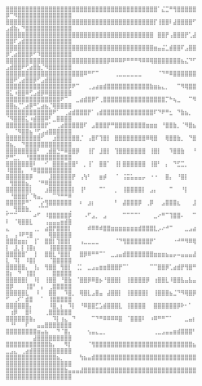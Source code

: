 ⣿⣿⣿⣿⣿⣿⣿⣿⣿⣿⣿⣿⣿⣿⣿⣿⣿⣿⣿⣿⣿⣿⣿⣿⣿⣿⣿⣿⣿⣿⣿⣿⣿⣿⣿⣿⣿⣿⣿⠁⣌⣉⠛⢻⣿⣿⣿⣿⣿⡿⠉⠻⣿⣿⣿⣿⣿⣿⣿⣿⣿⣿⣿⣿⣿⣿
⣿⣿⣿⣿⣿⣿⣿⣿⣿⣿⣿⣿⣿⣿⣿⣿⣿⣿⣿⣿⣿⣿⣿⣿⣿⣿⣿⣿⣿⣿⣿⣿⣿⣿⣿⣿⣿⣿⡏⢸⣿⣿⠇⣼⣿⣿⣿⣿⠋⣠⣾⣷⡄⠙⣿⣿⣿⣿⣿⣿⣿⣿⣿⣿⣿⣿
⣿⣿⣿⣿⣿⣿⣿⣿⣿⣿⣿⣿⣿⣿⣿⣿⣿⣿⣿⣿⣿⣿⣿⣿⣿⣿⣿⣿⣿⣿⣿⣿⣿⣿⣿⣿⣿⣿⠀⣿⣿⡟⢠⣿⣿⣿⡟⢁⣼⣿⣿⠏⣠⣾⣿⣿⣿⣿⣿⣿⣿⣿⣿⣿⣿⣿
⣿⣿⣿⣿⣿⣿⣿⣿⣿⣿⣿⣿⣿⣿⣿⣿⣿⣿⣿⣿⣿⣿⣿⣿⣿⣿⣿⣿⣿⣿⣿⣿⣿⣿⣿⣿⣿⣿⣶⣤⣬⣁⣾⣿⣿⠏⣠⣿⣿⡿⢁⣴⣿⣿⣿⡿⠋⠹⣿⣿⣿⣿⣿⣿⣿⣿
⣿⣿⣿⣿⣿⣿⣿⣿⣿⣿⣿⣿⣿⣿⣿⣿⣿⣿⣿⣿⣿⣿⣿⣿⣿⣿⡿⠿⠿⠿⠟⠛⠛⠛⠻⠿⠿⢿⣿⣿⣿⣿⣿⣿⣿⣦⣌⠙⠋⣠⣾⣿⣿⠟⢋⣴⣿⣷⡈⠻⣿⣿⣿⣿⣿⣿
⣿⣿⣿⣿⣿⣿⣿⣿⣿⣿⣿⣿⣿⣿⣿⣿⣿⣿⣿⣿⠿⠛⠋⠉⠀⠀⠀⠀⢀⣀⣀⣀⣀⣀⣀⠀⠀⠀⠀⠈⠙⠛⠿⣿⣿⣿⣿⣿⣿⣿⣿⠟⢁⣴⣿⣿⡿⠋⣠⣾⣿⣿⣿⣿⣿⣿
⣿⣿⣿⣿⣿⣿⣿⣿⣿⣿⣿⣿⣿⣿⣿⣿⡿⠟⠉⠀⠀⢀⣠⣴⣶⣾⣿⣿⣿⣿⣿⣿⣿⣿⣿⣿⣿⣷⣶⣦⣄⡀⠀⠀⠉⠻⢿⣿⣿⣿⣅⠰⣿⣿⠿⢋⣠⣾⡿⠿⣿⣿⣿⣿⣿⣿
⣿⣿⣿⣿⣿⣿⣿⣿⣿⣿⣿⣿⣿⣿⠟⠉⠀⠀⣀⣴⣾⣿⡿⠋⢀⣿⣿⣿⣿⣿⣿⣿⣿⣿⣿⣿⣿⣿⣿⣿⣿⡉⠓⢦⣀⠀⠀⠉⠻⣿⣿⣦⡈⢁⣴⡿⠛⣁⣴⣦⡈⢿⣿⣿⣿⣿
⣿⣿⣿⣿⣿⣿⣿⣿⣿⣿⣿⣿⠟⠁⠀⢀⣴⣾⣿⣿⣿⡟⠁⢠⣾⣿⣿⣿⣿⣿⣿⣿⣿⣿⣿⣿⣿⣿⠏⠙⠟⠛⣂⠀⠙⣷⣦⡀⠀⠈⠻⣿⣿⣿⣅⠰⣾⣿⣿⠿⠃⣀⣿⣿⣿⣿
⣿⣿⣿⣿⣿⣿⣿⣿⣿⣿⡟⠁⠀⢀⣴⣿⣿⣿⣿⣿⠏⠀⣠⣿⣿⣿⡟⠛⣿⣿⣿⣿⣿⣿⣿⣿⣶⣶⣶⠀⠘⣿⣿⣷⡀⠈⠻⣿⣦⡀⠀⠈⠻⣿⣿⣦⠘⢋⣠⣴⣿⣿⣿⣿⣿⣿
⣿⣿⣿⣿⣿⣿⣿⣿⣿⠋⠀⠀⣰⣿⣿⣿⣿⣿⣿⡈⠀⢠⣿⠏⢹⣿⡇⠀⣿⣿⣿⣿⣿⣿⣿⣿⠿⢿⣿⠀⠀⢿⣿⣿⣷⡀⠀⠙⣿⣿⣦⡀⠀⠙⣿⣿⣿⣿⣿⣿⣿⣿⣿⣿⣿⣿
⣿⣿⣿⣿⣿⣿⣿⣿⠃⠀⢀⣾⣿⣙⠛⠿⣿⣿⡿⠀⠀⢸⡏⠀⣸⣿⡇⠀⢹⣿⣿⣿⣿⣿⣿⣿⠀⢸⣿⡇⠀⠀⠹⣿⣿⣷⠀⠀⠘⠟⠛⣁⡀⠀⠘⣿⣿⣿⣿⣿⣿⣿⣿⣿⣿⣿
⣿⣿⣿⣿⣿⣿⣿⠇⠀⠀⠊⠀⣿⣿⣿⣶⣿⣿⠃⠀⡀⢸⠁⠀⣿⣿⠁⠀⢸⡇⣿⣿⣿⣿⣿⣿⠀⢸⣿⠃⠀⡄⠀⠙⣋⣉⡀⠀⠀⠸⣿⣿⣿⡄⠀⠘⠿⣿⣿⣿⣿⣿⣿⣿⣿⣿
⣿⣿⣿⣿⣿⣿⡿⠀⠀⠀⠀⣸⣿⣿⣿⣿⣿⡟⠀⢠⢳⠃⠀⠀⣶⡾⠀⠀⠈⠀⢨⣭⣥⣤⣤⡤⠀⠐⠐⠀⠀⣿⡄⠀⠘⣿⡇⠀⠀⠀⢻⣿⣿⣿⣦⡀⠀⠈⠛⠿⣿⣿⣿⣿⣿⣿
⣿⣿⣿⣿⣿⣿⡇⠀⠀⠀⣰⣿⣿⣿⣿⣿⣿⡇⠀⢸⠃⠀⠀⠀⠉⠁⠀⠀⡀⠀⢸⣿⣿⣿⣿⡇⠀⣠⡄⠀⠀⠀⠉⠀⠀⠘⡇⠀⠀⠀⠘⣿⣿⣿⡏⠈⢷⣤⡀⠀⠀⠉⠙⠛⠛⠿
⣿⣿⣿⣿⡿⠛⠁⠀⠀⡔⢻⣿⣿⣿⣿⣿⣿⠀⠀⠆⠀⣰⡆⠀⠀⠀⠀⠀⠃⠀⣼⣿⣿⣿⡿⠀⢀⡿⠀⠀⣠⣿⣿⣿⣆⠀⠀⠀⣸⡀⠀⢻⣿⣿⣷⡀⠀⠈⠉⠉⠀⠀⠀⠀⠀⢀
⠋⠉⠉⠀⠀⠀⠀⠴⠋⠀⠸⣿⣿⣿⣿⣿⡿⠀⠀⠀⠠⠋⣠⡀⠀⣠⠀⠀⠀⠀⠉⠉⠉⠉⠁⠀⠀⠀⣀⠔⠛⠉⢹⣿⣿⠄⠀⠀⠉⠇⠀⠈⢿⣿⣿⣇⠀⠀⠀⢠⣤⣤⣤⣶⣾⣿
⣄⠀⠀⠀⠀⠀⠀⢀⡀⠀⣴⣿⡟⣿⣿⣿⡇⠀⠀⠀⠀⠾⠿⠿⠾⣿⣿⣶⣶⣶⣶⣶⣶⣶⣾⣿⣿⣿⣇⡠⠔⠚⠉⠀⠀⠀⣀⣠⣴⡄⠀⢠⠸⠟⢛⣿⠀⠀⠀⠀⢿⣿⣿⣿⣿⣿
⣿⣿⣿⣶⣶⡆⠀⢸⠁⠀⣿⣿⡇⢹⣿⣿⡇⠀⠀⢠⣀⣀⣀⣀⠀⠀⠀⠀⠈⠙⢻⣿⣿⣿⣿⣿⣿⡟⠁⠀⠀⠀⠀⠐⠚⠛⠻⠿⢿⡇⠀⣸⡀⡇⢸⣿⡆⠀⠀⠀⢸⣿⣿⣿⣿⣿
⣿⣿⣿⣿⣿⠁⠀⢸⠀⠀⣿⣿⣇⠘⣿⣿⡇⠀⠀⣿⡿⠿⠛⠛⠉⠁⠀⣀⣠⣤⣾⣿⣿⣿⣿⣿⣿⣿⣶⣶⣶⣦⣤⡤⠤⣤⣤⣤⣼⣇⠀⠹⡇⠀⠸⣿⡇⠀⠀⠀⠈⣿⣿⣿⣿⣿
⣿⣿⣿⣿⣿⡄⠀⢸⡄⠀⢻⣿⣿⠀⢻⣿⡇⠀⢈⡁⠀⣀⣠⣤⣶⣶⣿⣿⣿⡟⠉⠁⠀⠀⠀⠀⠀⠉⠉⣿⣿⡿⢁⣴⣾⡟⢻⣿⠛⣿⡆⠀⠙⠀⢸⣿⡇⠀⠀⠀⠀⣿⣿⣿⣿⣿
⣿⣿⣿⣿⣿⡇⠀⠸⡇⠀⢸⣿⣿⠀⠘⣿⣷⠀⠈⣿⣿⡿⠿⣿⡦⠘⣿⣿⣿⡇⠀⢸⣿⣿⣿⣿⡿⠀⢰⣿⣿⣇⠸⣿⣿⣧⣤⣧⣤⣿⡿⠀⠀⠀⢸⣿⠃⠀⡄⠀⢀⣿⣿⣿⣿⣿
⣿⣿⣿⣿⣿⣇⠀⠀⠇⠀⠀⣿⣿⠀⠀⠹⣿⡀⠀⢿⣿⣇⣠⣿⣤⠀⣼⣿⣿⡇⠀⢸⣿⣿⣿⣿⡇⠀⢸⣿⣿⣿⣦⣈⠙⠻⢿⣿⡿⠋⠀⢀⠎⠁⣾⣿⠀⠀⠁⠀⢸⣿⣿⣿⣿⣿
⣿⣿⣿⣿⣿⣿⡄⠀⠀⠀⠀⠸⣿⡀⡆⠀⠹⡇⠀⠘⠿⣿⣿⣋⣡⣾⣿⣿⣿⣇⠀⢸⣿⣿⣿⣿⠀⠀⣿⣿⣿⣿⣿⣿⡿⠗⠂⠁⠀⠀⢰⡿⠀⠀⣿⠇⠀⠀⠀⢀⣿⣿⣿⣿⣿⣿
⣿⣿⣿⣿⣿⣿⣷⡄⠀⠀⠀⠀⠹⡇⢰⣄⠀⠙⠀⠀⠀⠀⠉⠙⠛⠿⠿⠿⠿⣿⠀⠈⣿⣿⣿⠇⠀⠰⠿⠛⠛⠉⠁⠀⠀⠀⣀⣤⡆⠀⠘⠃⠀⠀⠏⠀⠀⣤⣤⣿⣿⣿⣿⣿⣿⣿
⣿⣿⣿⣿⣿⣿⣿⣿⣶⣤⣦⠀⠀⠙⠈⣿⡄⠀⠀⠀⠀⢢⣤⣄⣀⡀⠀⠀⠀⠀⠀⠀⠀⠀⠀⠀⠀⠀⢀⣀⣠⣤⣤⣶⣾⣿⣿⣿⠃⠀⠀⠀⠀⠀⠀⠀⣼⣿⣿⣿⣿⣿⣿⣿⣿⣿
⣿⣿⣿⣿⣿⣿⣿⣿⣿⣿⣿⣷⡄⠀⠀⠻⡇⠀⠀⠀⠀⠈⢻⣿⣿⣿⣿⣿⣿⣿⣿⣿⣿⣿⣿⣿⣿⣿⣿⣿⣿⣿⣿⣿⣿⣿⣿⣿⣦⣀⣠⣄⠀⢀⣴⣾⣿⣿⣿⣿⣿⣿⣿⣿⣿⣿
⣿⣿⣿⣿⣿⣿⣿⣿⣿⣿⣿⣿⣿⣦⡀⠀⠀⠀⠀⢳⣦⣤⣾⣿⣿⣿⣿⣿⣿⣿⣿⣿⣿⣿⣿⣿⣿⣿⣿⣿⣿⣿⣿⣿⣿⣿⣿⣿⣿⣿⣿⣿⣿⣿⣿⣿⣿⣿⣿⣿⣿⣿⣿⣿⣿⣿
⣿⣿⣿⣿⣿⣿⣿⣿⣿⣿⣿⣿⣿⣿⣿⣷⣤⣤⣤⣼⣿⣿⣿⣿⣿⣿⣿⣿⣿⣿⣿⣿⣿⣿⣿⣿⣿⣿⣿⣿⣿⣿⣿⣿⣿⣿⣿⣿⣿⣿⣿⣿⣿⣿⣿⣿⣿⣿⣿⣿⣿⣿⣿⣿⣿⣿
